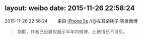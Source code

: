 layout: weibo
date: 2015-11-26 22:58:24
---
2015-11-26 22:58:24  &nbsp;&nbsp;&nbsp;&nbsp;&nbsp;&nbsp; 来自 <a href="sinaweibo://customweibosource" rel="nofollow">iPhone 5s</a>
 //@左耳朵耗子:转发微博
>  抱歉，作者已设置仅展示半年内微博，此微博已不可见。 ​​​
